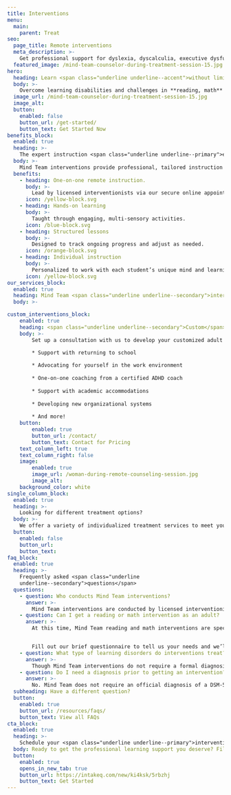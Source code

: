 ```yaml
---
title: Interventions
menu:
  main:
    parent: Treat
seo:
  page_title: Remote interventions
  meta_description: >-
    Get professional support for dyslexia, dyscalculia, executive dysfunction and other learning disorders with Mind Team remote learning interventions.
  featured_image: /mind-team-counselor-during-treatment-session-15.jpg
hero:
  heading: Learn <span class="underline underline--accent">without limitation</span>.
  body: >-
    Overcome learning disabilities and challenges in **reading, math** or **executive function** with Mind Team interventions and treatment services for students and adults.
  image_url: /mind-team-counselor-during-treatment-session-15.jpg
  image_alt:
  button:
    enabled: false
    button_url: /get-started/
    button_text: Get Started Now
benefits_block:
  enabled: true
  heading: >-
    The expert instruction <span class="underline underline--primary">every mind</span> deserves.
  body: >-
    Mind Team interventions provide professional, tailored instruction designed to help each student succeed in and outside of the classroom.
  benefits:
    - heading: One-on-one remote instruction.
      body: >-
        Lead by licensed interventionists via our secure online appointment portal.
      icon: /yellow-block.svg
    - heading: Hands-on learning
      body: >-
        Taught through engaging, multi-sensory activities.
      icon: /blue-block.svg
    - heading: Structured lessons
      body: >-
        Designed to track ongoing progress and adjust as needed.
      icon: /orange-block.svg
    - heading: Individual instruction
      body: >-
        Personalized to work with each student’s unique mind and learning style.
      icon: /yellow-block.svg
our_services_block:
  enabled: true
  heading: Mind Team <span class="underline underline--secondary">interventions</span>
  body: >-

custom_interventions_block: 
    enabled: true
    heading: <span class="underline underline--secondary">Custom</span> adult intervention packages
    body: >-
        Set up a consultation with us to develop your customized adult treatment plan. We can provide the following treatment services: 

        * Support with returning to school 
        
        * Advocating for yourself in the work environment
        
        * One-on-one coaching from a certified ADHD coach
        
        * Support with academic accommodations 
        
        * Developing new organizational systems 
        
        * And more!
    button:
        enabled: true
        button_url: /contact/
        button_text: Contact for Pricing
    text_column_left: true
    text_column_right: false
    image:
        enabled: true
        image_url: /woman-during-remote-counseling-session.jpg
        image_alt:
    background_color: white
single_column_block:
  enabled: true
  heading: >-
    Looking for different treatment options?
  body: >-
    We offer a variety of individualized treatment services to meet your unique needs and customize a treatment plan for you or your child.
  button:
    enabled: false
    button_url: 
    button_text:
faq_block:
  enabled: true
  heading: >-
    Frequently asked <span class="underline
    underline--secondary">questions</span>
  questions:
    - question: Who conducts Mind Team interventions?
      answer: >-
        Mind Team interventions are conducted by licensed interventionists, school psychologists, therapists and psychologists chosen specifically to meet your unique needs.
    - question: Can I get a reading or math intervention as an adult?
      answer: >-
        At this time, Mind Team reading and math interventions are specifically designed for students in grades K-12. However, our licensed interventionists can provide tailored support and instruction in many areas for adults outside of school. 


        Fill out our brief questionnaire to tell us your needs and we’ll help create your custom treatment plan.
    - question: What type of learning disorders do interventions treat?
      answer: >-
        Though Mind Team interventions do not require a formal diagnosis of any learning disorder, disability or other condition, these programs are especially helpful for students and adults struggling with **dyslexia, dysgraphia, dyscalculia, executive dysfunction, autism** and **ADHD**.
    - question: Do I need a diagnosis prior to getting an intervention?
      answer: >-
        No. Mind Team does not require an official diagnosis of a DSM-5 disorder and can help students and adults struggling with learning, whether or not they have a diagnosable condition.
  subheading: Have a different question?
  button:
    enabled: true
    button_url: /resources/faqs/
    button_text: View all FAQs
cta_block:
  enabled: true
  heading: >-
    Schedule your <span class="underline underline--primary">intervention</span>.
  body: Ready to get the professional learning support you deserve? Fill out our brief questionnaire and we’ll help find and set up the intervention program for your needs.
  button:
    enabled: true
    opens_in_new_tab: true
    button_url: https://intakeq.com/new/ki4ksk/5rbzhj
    button_text: Get Started
---
```


